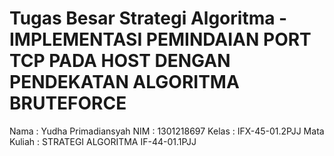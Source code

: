 # Tugas Besar Strategi Algoritma - IMPLEMENTASI PEMINDAIAN PORT TCP PADA HOST DENGAN  PENDEKATAN ALGORITMA BRUTEFORCE

Nama : Yudha Primadiansyah
NIM : 1301218697
Kelas : IFX-45-01.2PJJ
Mata Kuliah : STRATEGI ALGORITMA IF-44-01.1PJJ
